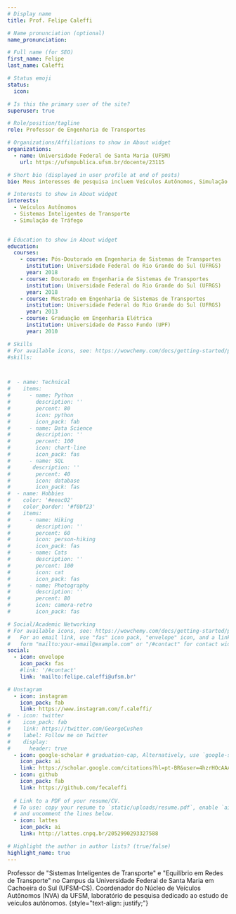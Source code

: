 ```yaml
---
# Display name
title: Prof. Felipe Caleffi

# Name pronunciation (optional)
name_pronunciation: 

# Full name (for SEO)
first_name: Felipe
last_name: Caleffi

# Status emoji
status:
  icon: 

# Is this the primary user of the site?
superuser: true

# Role/position/tagline
role: Professor de Engenharia de Transportes

# Organizations/Affiliations to show in About widget
organizations:
  - name: Universidade Federal de Santa Maria (UFSM)
    url: https://ufsmpublica.ufsm.br/docente/23115

# Short bio (displayed in user profile at end of posts)
bio: Meus interesses de pesquisa incluem Veículos Autônomos, Simulação de Tráfego e Sistemas Inteligentes de Transporte.

# Interests to show in About widget
interests:
  - Veículos Autônomos
  - Sistemas Inteligentes de Transporte
  - Simulação de Tráfego
  

# Education to show in About widget
education:
  courses:
    - course: Pós-Doutorado em Engenharia de Sistemas de Transportes
      institution: Universidade Federal do Rio Grande do Sul (UFRGS)
      year: 2018
    - course: Doutorado em Engenharia de Sistemas de Transportes
      institution: Universidade Federal do Rio Grande do Sul (UFRGS)
      year: 2018
    - course: Mestrado em Engenharia de Sistemas de Transportes
      institution: Universidade Federal do Rio Grande do Sul (UFRGS)
      year: 2013
    - course: Graduação em Engenharia Elétrica
      institution: Universidade de Passo Fundo (UPF)
      year: 2010

# Skills
# For available icons, see: https://wowchemy.com/docs/getting-started/page-builder/#icons
#skills:



#  - name: Technical
#    items:
#      - name: Python
#        description: ''
#        percent: 80
#        icon: python
#        icon_pack: fab
#      - name: Data Science
#        description: ''
#        percent: 100
#        icon: chart-line
#        icon_pack: fas
#      - name: SQL
#       description: ''
#        percent: 40
#        icon: database
#        icon_pack: fas
#  - name: Hobbies
#    color: '#eeac02'
#    color_border: '#f0bf23'
#    items:
#      - name: Hiking
#        description: ''
#        percent: 60
#        icon: person-hiking
#        icon_pack: fas
#      - name: Cats
#        description: ''
#        percent: 100
#        icon: cat
#        icon_pack: fas
#      - name: Photography
#        description: ''
#        percent: 80
#        icon: camera-retro
#        icon_pack: fas

# Social/Academic Networking
# For available icons, see: https://wowchemy.com/docs/getting-started/page-builder/#icons
#   For an email link, use "fas" icon pack, "envelope" icon, and a link in the
#   form "mailto:your-email@example.com" or "/#contact" for contact widget.
social:
  - icon: envelope
    icon_pack: fas
    #link: '/#contact'
    link: 'mailto:felipe.caleffi@ufsm.br'

# Unstagram
  - icon: instagram
    icon_pack: fab
    link: https://www.instagram.com/f.caleffi/
#  - icon: twitter
#    icon_pack: fab
#    link: https://twitter.com/GeorgeCushen
#    label: Follow me on Twitter
#    display:
#      header: true
  - icon: google-scholar # graduation-cap, Alternatively, use `google-scholar` icon from `ai` icon pack
    icon_pack: ai
    link: https://scholar.google.com/citations?hl=pt-BR&user=4hzrHOcAAAAJ
  - icon: github
    icon_pack: fab
    link: https://github.com/fecaleffi
  
  # Link to a PDF of your resume/CV.
  # To use: copy your resume to `static/uploads/resume.pdf`, enable `ai` icons in `params.yaml`,
  # and uncomment the lines below.
  - icon: lattes
    icon_pack: ai
    link: http://lattes.cnpq.br/2052990293327588

# Highlight the author in author lists? (true/false)
highlight_name: true
---
```


Professor de "Sistemas Inteligentes de Transporte" e "Equilíbrio em Redes de Transporte" no Campus da Universidade Federal de Santa Maria em Cachoeira do Sul (UFSM-CS). Coordenador do Núcleo de Veículos Autônomos (NVA) da UFSM, laboratório de pesquisa dedicado ao estudo de veículos autônomos.
{style="text-align: justify;"}
